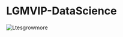 # LGMVIP-DataScience
![Ltesgrowmore](https://user-images.githubusercontent.com/92459017/212942453-75c2d29e-ed38-4c1a-b817-3e6be82b4989.jpg)
